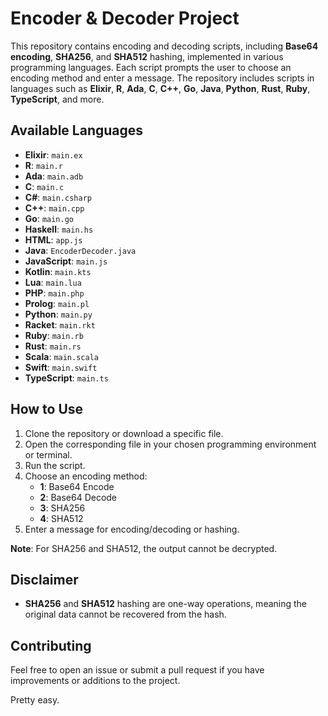 # Encoder & Decoder Project

This repository contains encoding and decoding scripts, including **Base64 encoding**, **SHA256**, and **SHA512** hashing, implemented in various programming languages. Each script prompts the user to choose an encoding method and enter a message. The repository includes scripts in languages such as **Elixir**, **R**, **Ada**, **C**, **C++**, **Go**, **Java**, **Python**, **Rust**, **Ruby**, **TypeScript**, and more.

## Available Languages

- **Elixir**: `main.ex`
- **R**: `main.r`
- **Ada**: `main.adb`
- **C**: `main.c`
- **C#**: `main.csharp`
- **C++**: `main.cpp`
- **Go**: `main.go`
- **Haskell**: `main.hs`
- **HTML**: `app.js`
- **Java**: `EncoderDecoder.java`
- **JavaScript**: `main.js`
- **Kotlin**: `main.kts`
- **Lua**: `main.lua`
- **PHP**: `main.php`
- **Prolog**: `main.pl`
- **Python**: `main.py`
- **Racket**: `main.rkt`
- **Ruby**: `main.rb`
- **Rust**: `main.rs`
- **Scala**: `main.scala`
- **Swift**: `main.swift`
- **TypeScript**: `main.ts`

## How to Use

1. Clone the repository or download a specific file.
2. Open the corresponding file in your chosen programming environment or terminal.
3. Run the script.
4. Choose an encoding method:
   - **1**: Base64 Encode
   - **2**: Base64 Decode
   - **3**: SHA256
   - **4**: SHA512
5. Enter a message for encoding/decoding or hashing.

**Note**: For SHA256 and SHA512, the output cannot be decrypted.


## Disclaimer

- **SHA256** and **SHA512** hashing are one-way operations, meaning the original data cannot be recovered from the hash.

## Contributing

Feel free to open an issue or submit a pull request if you have improvements or additions to the project.

Pretty easy.

